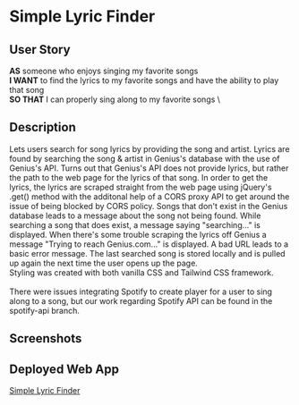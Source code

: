 # Simple Lyric Finder
## User Story
**AS** someone who enjoys singing my favorite songs \
**I WANT** to find the lyrics to my favorite songs and have the ability to play that song \
**SO THAT** I can properly sing along to my favorite songs \

## Description
Lets users search for song lyrics by providing the song and artist. Lyrics are found by searching the song & artist in Genius's database with the use of Genius's API. Turns out that Genius's API does not provide lyrics, but rather the path to the web page for the lyrics of that song. In order to get the lyrics, the lyrics are scraped straight from the web page using jQuery's .get() method with the additonal help of a CORS proxy API to get around the issue of being blocked by CORS policy. Songs that don't exist in the Genius database leads to a message about the song not being found. While searching a song that does exist, a message saying "searching..." is displayed. When there's some trouble scraping the lyrics off Genius a message "Trying to reach Genius.com..." is displayed. A bad URL leads to a basic error message. The last searched song is stored locally and is pulled up again the next time the user opens up the page. 
\
Styling was created with both vanilla CSS and Tailwind CSS framework.\
\
There were issues integrating Spotify to create player for a user to sing along to a song, but our work regarding Spotify API can be found in the spotify-api branch.

## Screenshots

## Deployed Web App
[Simple Lyric Finder](https://cwchilvers.github.io/SimpleLyricFinder/)
